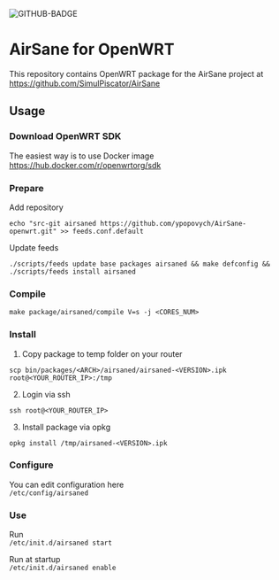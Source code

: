 ![GITHUB-BADGE](https://github.com/tbaela/AirSane-openwrt/workflows/Build/badge.svg)
# AirSane for OpenWRT
This repository contains OpenWRT package for the AirSane project at https://github.com/SimulPiscator/AirSane
## Usage
### Download OpenWRT SDK
The easiest way is to use Docker image\
https://hub.docker.com/r/openwrtorg/sdk
### Prepare
Add repository
```
echo "src-git airsaned https://github.com/ypopovych/AirSane-openwrt.git" >> feeds.conf.default
```

Update feeds
```
./scripts/feeds update base packages airsaned && make defconfig && ./scripts/feeds install airsaned
```
### Compile
```
make package/airsaned/compile V=s -j <CORES_NUM>
```

### Install
1) Copy package to temp folder on your router
```
scp bin/packages/<ARCH>/airsaned/airsaned-<VERSION>.ipk root@<YOUR_ROUTER_IP>:/tmp
```
2) Login via ssh
```
ssh root@<YOUR_ROUTER_IP>
```
3) Install package via opkg
```
opkg install /tmp/airsaned-<VERSION>.ipk
```

### Configure
You can edit configuration here\
```/etc/config/airsaned```

### Use
Run\
```/etc/init.d/airsaned start```

Run at startup\
```/etc/init.d/airsaned enable```
